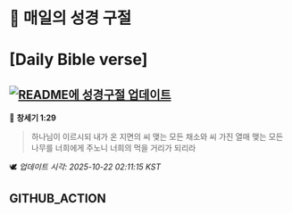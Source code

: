 # 🙏 매일의 성경 구절
# [Daily Bible verse]
## [![README에 성경구절 업데이트](https://github.com/DONGSUKA/first_test/actions/workflows/update-readme-bible.yml/badge.svg)](https://github.com/DONGSUKA/first_test/actions/workflows/update-readme-bible.yml)
<!-- START_BIBLE_VERSE -->
📖 **창세기 1:29**
> 하나님이 이르시되 내가 온 지면의 씨 맺는 모든 채소와 씨 가진 열매 맺는 모든 나무를 너희에게 주노니 너희의 먹을 거리가 되리라

🕊️ _업데이트 시각: 2025-10-22 02:11:15 KST_
  <!-- END_BIBLE_VERSE -->
## GITHUB_ACTION
